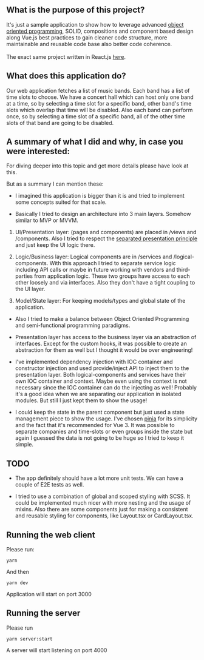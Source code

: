 ## What is the purpose of this project?

It's just a sample application to show how to leverage advanced [object oriented programming](https://developer.mozilla.org/en-US/docs/Learn/JavaScript/Objects/Object-oriented_programming), SOLID, compositions and component based design along Vue.js best practices to gain cleaner code structure, more maintainable and reusable code base also better code coherence.
<br/>
<br/>
The exact same project written in React.js [here](https://github.com/aliafsahnoudeh/react-oop-solid).

## What does this application do?

Our web application fetches a list of music bands. Each band has a list of time slots to choose. We have a concert hall which can host only one band at a time, so by selecting a time slot for a specific band, other band's time slots which overlap that time will be disabled. Also each band can perform once, so by selecting a time slot of a specific band, all of the other time slots of that band are going to be disabled.

## A summary of what I did and why, in case you were interested:

For diving deeper into this topic and get more details please have look at this.

But as a summary I can mention these:

- I imagined this application is bigger than it is and tried to implement some concepts suited for that scale.

- Basically I tried to design an architecture into 3 main layers. Somehow similar to MVP or MVVM.

1. UI/Presentation layer: (pages and components) are placed in /views and /components. Also I tried to respect the [separated presentation principle](https://martinfowler.com/eaaDev/SeparatedPresentation.html) and just keep the UI logic there.

2. Logic/Business layer: Logical components are in /services and /logical-components. With this approach I tried to separate service logic including API calls or maybe in future working with vendors and third-parties from application logic. These two groups have access to each other loosely and via interfaces. Also they don't have a tight coupling to the UI layer.

3. Model/State layer: For keeping models/types and global state of the application.

- Also I tried to make a balance between Object Oriented Programming and semi-functional programming paradigms.

- Presentation layer has access to the business layer via an abstraction of interfaces. Except for the custom hooks, it was possible to create an abstraction for them as well but I thought it would be over engineering!

- I've implemented dependency injection with IOC container and constructor injection and used provide/inject API to inject them to the presentation layer. Both logical-components and services have their own IOC container and context. Maybe even using the context is not necessary since the IOC container can do the injecting as well! Probably it's a good idea when we are separating our application in isolated modules. But still I just kept them to show the usage!

- I could keep the state in the parent component but just used a state management piece to show the usage. I've chosen [pinia](https://github.com/vuejs/pinia) for its simplicity and the fact that it's recommended for Vue 3. It was possible to separate companies and time-slots or even groups inside the state but again I guessed the data is not going to be huge so I tried to keep it simple.

## TODO

- The app definitely should have a lot more unit tests. We can have a couple of E2E tests as well.

- I tried to use a combination of global and scoped styling with SCSS. It could be implemented much nicer with more nesting and the usage of mixins. Also there are some components just for making a consistent and reusable styling for components, like Layout.tsx or CardLayout.tsx.

## Running the web client

Please run:

```
yarn
```

And then

```
yarn dev
```

Application will start on port 3000

## Running the server

Please run

```
yarn server:start
```

A server will start listening on port 4000
